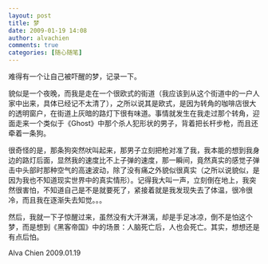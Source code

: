 ```yaml
---
layout: post
title: 梦
date: 2009-01-19 14:08
author: alvachien
comments: true
categories: [随心随笔]
---
```

难得有一个让自己被吓醒的梦，记录一下。
 
貌似是一个夜晚，而我是走在一个很欧式的街道（我应该到从这个街道中的一户人家中出来，具体已经记不太清了），之所以说其是欧式，是因为转角的咖啡店很大的透明窗户，在街道上灰暗的路灯下很有味道。事情就发生在我走过那个转角，迎面走来一个类似于《Ghost》中那个杀人犯形状的男子，背着把长杆步枪，而且还牵着一条狗。
 
很奇怪的是，那条狗突然吠叫起来，那男子立刻把枪对准了我，我本能的想到我身边的路灯后面，显然我的速度比不上子弹的速度，那一瞬间，竟然真实的感觉子弹击中头部时那种空气的高速波动，除了没有痛之外貌似很真实（之所以说貌似，是因为我也不知道现实世界中的真实情形）。记得我大叫一声，立刻倒在地上，我突然很害怕，不知道自己是不是就要死了，紧接着就是我发现失去了体温，很冷很冷，而且我在逐渐失去知觉。。。
 
然后，我就一下子惊醒过来，虽然没有大汗淋漓，却是手足冰凉，倒不是怕这个梦，而是想到《黑客帝国》中的场景：人脑死亡后，人也会死亡。其实，想想还是有点后怕。
 
Alva Chien
2009.01.19


